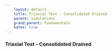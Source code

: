```yaml
---
    layout: default
    title: Triaxial Test - Consolidated Drained
    parent: Simulations
    grand_parent: Fundamentals
    katex: true
---
```

### Triaxial Test - Consolidated Drained